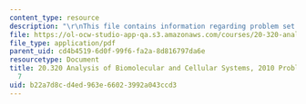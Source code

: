 ```yaml
---
content_type: resource
description: "\r\nThis file contains information regarding problem set solutions 7."
file: https://ol-ocw-studio-app-qa.s3.amazonaws.com/courses/20-320-analysis-of-biomolecular-and-cellular-systems-fall-2012/b22a7d8cd4ed963e66023992a043ccd3_MIT20_320F12_Fa2010_PS7_so.pdf
file_type: application/pdf
parent_uid: cd4b4519-6d0f-99f6-fa2a-8d816797da6e
resourcetype: Document
title: 20.320 Analysis of Biomolecular and Cellular Systems, 2010 Problem Set Solutions
  7
uid: b22a7d8c-d4ed-963e-6602-3992a043ccd3
---
```

